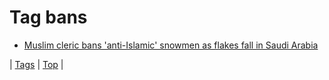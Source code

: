 <!--
title: Tag bans
date: 2020-06-28T15:26:58.422Z
tags:
-->
# Tag bans

 * [Muslim cleric bans 'anti-Islamic' snowmen as flakes fall in Saudi Arabia](107911691474.md)

| [Tags](tags.md) | [Top](index.md) |
